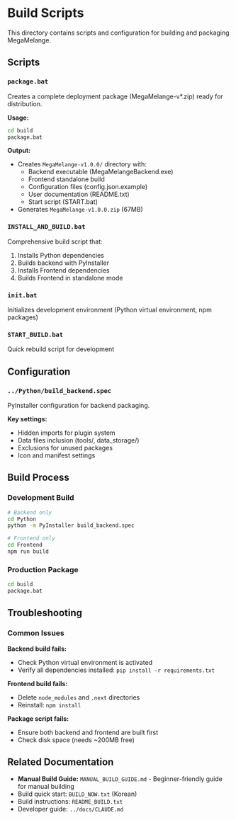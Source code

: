 # Build Scripts

This directory contains scripts and configuration for building and packaging MegaMelange.

## Scripts

### `package.bat`
Creates a complete deployment package (MegaMelange-v*.zip) ready for distribution.

**Usage:**
```bash
cd build
package.bat
```

**Output:**
- Creates `MegaMelange-v1.0.0/` directory with:
  - Backend executable (MegaMelangeBackend.exe)
  - Frontend standalone build
  - Configuration files (config.json.example)
  - User documentation (README.txt)
  - Start script (START.bat)
- Generates `MegaMelange-v1.0.0.zip` (67MB)

### `INSTALL_AND_BUILD.bat`
Comprehensive build script that:
1. Installs Python dependencies
2. Builds backend with PyInstaller
3. Installs Frontend dependencies
4. Builds Frontend in standalone mode

### `init.bat`
Initializes development environment (Python virtual environment, npm packages)

### `START_BUILD.bat`
Quick rebuild script for development

## Configuration

### `../Python/build_backend.spec`
PyInstaller configuration for backend packaging.

**Key settings:**
- Hidden imports for plugin system
- Data files inclusion (tools/, data_storage/)
- Exclusions for unused packages
- Icon and manifest settings

## Build Process

### Development Build
```bash
# Backend only
cd Python
python -m PyInstaller build_backend.spec

# Frontend only
cd Frontend
npm run build
```

### Production Package
```bash
cd build
package.bat
```

## Troubleshooting

### Common Issues

**Backend build fails:**
- Check Python virtual environment is activated
- Verify all dependencies installed: `pip install -r requirements.txt`

**Frontend build fails:**
- Delete `node_modules` and `.next` directories
- Reinstall: `npm install`

**Package script fails:**
- Ensure both backend and frontend are built first
- Check disk space (needs ~200MB free)

## Related Documentation

- **Manual Build Guide:** `MANUAL_BUILD_GUIDE.md` - Beginner-friendly guide for manual building
- Build quick start: `BUILD_NOW.txt` (Korean)
- Build instructions: `README_BUILD.txt`
- Developer guide: `../docs/CLAUDE.md`
